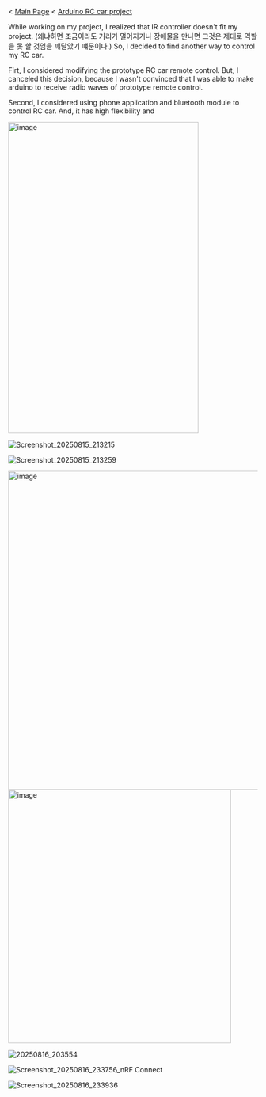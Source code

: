 < [Main Page](https://enginebeast.github.io/) < [Arduino RC car project](https://enginebeast.github.io/RCcar)

While working on my project, I realized that IR controller doesn't fit my project. (왜냐하면 조금이라도 거리가 멀어지거나 장애물을 만나면 그것은 제대로 역할을 못 할 것임을 꺠달았기 떄문이다.) So, I decided to find another way to control my RC car.

Firt, I considered modifying the prototype RC car remote control. But, I canceled this decision, because I wasn't convinced that I was able to make arduino to receive radio waves of prototype remote control.

Second, I considered using phone application and bluetooth module to control RC car. And, it has high flexibility and 

<img width="384" height="629" alt="image" src="https://github.com/user-attachments/assets/14d0e229-30c2-4883-babd-6e7872e46f1a" />

![Screenshot_20250815_213215](https://github.com/user-attachments/assets/a39fa935-1650-445a-9d3c-2acbeab0afa0)

![Screenshot_20250815_213259](https://github.com/user-attachments/assets/f1646dca-83fa-407d-afa2-dd2056af3af9)

<img width="803" height="644" alt="image" src="https://github.com/user-attachments/assets/ce46c784-cf10-408a-8bda-f1a4c57aa20b" />

<img width="450" height="512" alt="image" src="https://github.com/user-attachments/assets/f5fc56ab-ade0-47cb-a1bb-299d3b78a665" />

![20250816_203554](https://github.com/user-attachments/assets/51aba0a1-7602-499e-8f84-0396719a4c6a)

![Screenshot_20250816_233756_nRF Connect](https://github.com/user-attachments/assets/437308f9-908e-4c2b-8925-c5bcceec618d)

![Screenshot_20250816_233936](https://github.com/user-attachments/assets/e417773a-fe2a-4944-8496-c7fe2f5ccf32)
